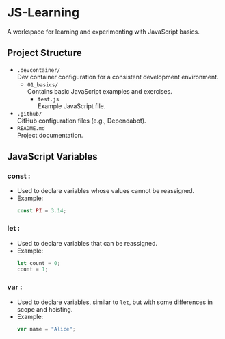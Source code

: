 # JS-Learning

A workspace for learning and experimenting with JavaScript basics.

## Project Structure

- `.devcontainer/`  
  Dev container configuration for a consistent development environment.
  - `01_basics/`  
    Contains basic JavaScript examples and exercises.
    - `test.js`  
      Example JavaScript file.
- `.github/`  
  GitHub configuration files (e.g., Dependabot).
- `README.md`  
  Project documentation.

## JavaScript Variables

### const :
- Used to declare variables whose values cannot be reassigned.
- Example:
  ```js
  const PI = 3.14;
  ```

### let :
- Used to declare variables that can be reassigned.
- Example:
  ```js
  let count = 0;
  count = 1;
  ```

### var :
- Used to declare variables, similar to `let`, but with some differences in scope and hoisting.
- Example:
  ```js
  var name = "Alice";
  ```
